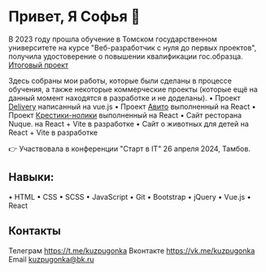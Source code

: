 # Привет, Я Софья 👋
В 2023 году прошла обучение в Томском государственном университете на курсе "Веб-разработчик с нуля до первых проектов", получила удостоверение о повышении квалификации гос.образца. [Итоговый проект](http://i910656p.beget.tech/pages/ia/ia.html#)

Здесь собраны мои работы, которые были сделаны в процессе обучения, а также некоторые коммерческие проекты (которые ещё на данный момент находятся в разработке и не доделаны).
• Проект [Delivery](https://kuzpugonka.github.io/delivery_vue/) написанный на vue.js
• Проект [Авито](https://abito-one.vercel.app/) выполненный на React
• Проект [Крестики-нолики](https://tic-tac-toe-alpha-lilac.vercel.app/) выполненный на React
• Сайт ресторана Nuque. на React + Vite в разработке
• Сайт о животных для детей на React + Vite в разработке

👉 Участвовала в конференции "Старт в  IT" 26 апреля 2024, Тамбов.

## Навыки:
• HTML
• CSS
• SCSS
• JavaScript
• Git
• Bootstrap
• jQuery
• Vue.js
• React

## Контакты
Телеграм https://t.me/kuzpugonka
Вконтакте https://vk.me/kuzpugonka
Email kuzpugonka@bk.ru

<!--
**kuzpugonka/kuzpugonka** is a ✨ _special_ ✨ repository because its `README.md` (this file) appears on your GitHub profile.

Here are some ideas to get you started:

- 🔭 I’m currently working on ...
- 🌱 I’m currently learning ...
- 👯 I’m looking to collaborate on ...
- 🤔 I’m looking for help with ...
- 💬 Ask me about ...
- 📫 How to reach me: ...
- 😄 Pronouns: ...
- ⚡ Fun fact: ...
-->

